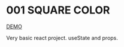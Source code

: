 # 001 SQUARE COLOR

[DEMO](https://square-color.vercel.app/)

Very basic react project. 
useState and props.

